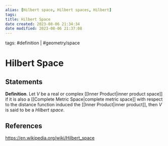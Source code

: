 ```yaml
---
alias: [Hilbert space, Hilbert spaces, Hilbert]
tags: 
title: Hilbert Space
date created: 2023-08-06 21:34:34
date modified: 2023-08-06 21:37:08
---
```


tags: #definition | #geometry/space

# Hilbert Space

## Statements

**Definition**. Let $V$ be a real or complex [[Inner Product|inner product space]] if it is also a [[Complete Metric Space|complete metric space]] with respect to the distance function induced the [[Inner Product|inner product]], then $V$ is said to be a _Hilbert space_.

## References

https://en.wikipedia.org/wiki/Hilbert_space